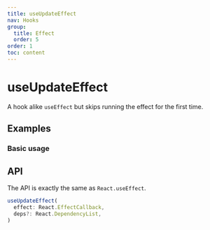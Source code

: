 ```yaml
---
title: useUpdateEffect
nav: Hooks
group:
  title: Effect
  order: 5
order: 1
toc: content
---
```


# useUpdateEffect

A hook alike `useEffect` but skips running the effect for the first time.

## Examples

### Basic usage

<code src="./demo/demo1.tsx"></code>

## API

The API is exactly the same as `React.useEffect`.

```typescript
useUpdateEffect(
  effect: React.EffectCallback,
  deps?: React.DependencyList,
)
```
